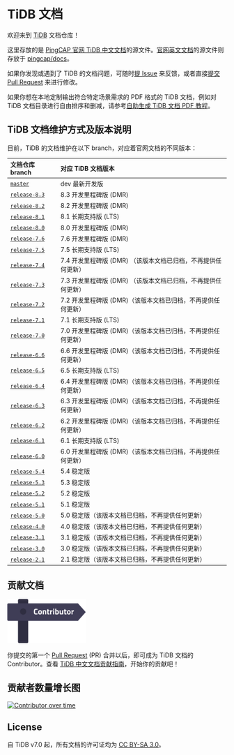 # TiDB 文档

欢迎来到 [TiDB](https://github.com/pingcap/tidb) 文档仓库！

这里存放的是 [PingCAP 官网 TiDB 中文文档](https://docs.pingcap.com/zh/tidb/stable)的源文件。[官网英文文档](https://docs.pingcap.com/tidb/stable)的源文件则存放于 [pingcap/docs](https://github.com/pingcap/docs)。

如果你发现或遇到了 TiDB 的文档问题，可随时[提 Issue](https://github.com/pingcap/docs-cn/issues/new/choose) 来反馈，或者直接[提交 Pull Request](/CONTRIBUTING.md#如何提-pull-request) 来进行修改。

如果你想在本地定制输出符合特定场景需求的 PDF 格式的 TiDB 文档，例如对 TiDB 文档目录进行自由排序和删减，请参考[自助生成 TiDB 文档 PDF 教程](/resources/tidb-pdf-generation-tutorial.md)。

## TiDB 文档维护方式及版本说明

目前，TiDB 的文档维护在以下 branch，对应着官网文档的不同版本：

| 文档仓库 branch | 对应 TiDB 文档版本 |
|:---------|:----------|
| [`master`](https://github.com/pingcap/docs-cn/tree/master) | dev 最新开发版 |
| [`release-8.3`](https://github.com/pingcap/docs-cn/tree/release-8.3) | 8.3 开发里程碑版 (DMR) |
| [`release-8.2`](https://github.com/pingcap/docs-cn/tree/release-8.2) | 8.2 开发里程碑版 (DMR) |
| [`release-8.1`](https://github.com/pingcap/docs-cn/tree/release-8.1) | 8.1 长期支持版 (LTS) |
| [`release-8.0`](https://github.com/pingcap/docs-cn/tree/release-8.0) | 8.0 开发里程碑版 (DMR) |
| [`release-7.6`](https://github.com/pingcap/docs-cn/tree/release-7.6) | 7.6 开发里程碑版 (DMR) |
| [`release-7.5`](https://github.com/pingcap/docs-cn/tree/release-7.5) | 7.5 长期支持版 (LTS) |
| [`release-7.4`](https://github.com/pingcap/docs-cn/tree/release-7.4) | 7.4 开发里程碑版 (DMR) （该版本文档已归档，不再提供任何更新）|
| [`release-7.3`](https://github.com/pingcap/docs-cn/tree/release-7.3) | 7.3 开发里程碑版 (DMR) （该版本文档已归档，不再提供任何更新）|
| [`release-7.2`](https://github.com/pingcap/docs-cn/tree/release-7.2) | 7.2 开发里程碑版 (DMR)（该版本文档已归档，不再提供任何更新） |
| [`release-7.1`](https://github.com/pingcap/docs-cn/tree/release-7.1) | 7.1 长期支持版 (LTS) |
| [`release-7.0`](https://github.com/pingcap/docs-cn/tree/release-7.0) | 7.0 开发里程碑版 (DMR)（该版本文档已归档，不再提供任何更新） |
| [`release-6.6`](https://github.com/pingcap/docs-cn/tree/release-6.6) | 6.6 开发里程碑版 (DMR)（该版本文档已归档，不再提供任何更新） |
| [`release-6.5`](https://github.com/pingcap/docs-cn/tree/release-6.5) | 6.5 长期支持版 (LTS) |
| [`release-6.4`](https://github.com/pingcap/docs-cn/tree/release-6.4) | 6.4 开发里程碑版 (DMR)（该版本文档已归档，不再提供任何更新） |
| [`release-6.3`](https://github.com/pingcap/docs-cn/tree/release-6.3) | 6.3 开发里程碑版 (DMR)（该版本文档已归档，不再提供任何更新） |
| [`release-6.2`](https://github.com/pingcap/docs-cn/tree/release-6.2) | 6.2 开发里程碑版 (DMR)（该版本文档已归档，不再提供任何更新） |
| [`release-6.1`](https://github.com/pingcap/docs-cn/tree/release-6.1) | 6.1 长期支持版 (LTS) |
| [`release-6.0`](https://github.com/pingcap/docs-cn/tree/release-6.0) | 6.0 开发里程碑版 (DMR)（该版本文档已归档，不再提供任何更新） |
| [`release-5.4`](https://github.com/pingcap/docs-cn/tree/release-5.4) | 5.4 稳定版 |
| [`release-5.3`](https://github.com/pingcap/docs-cn/tree/release-5.3) | 5.3 稳定版 |
| [`release-5.2`](https://github.com/pingcap/docs-cn/tree/release-5.2) | 5.2 稳定版 |
| [`release-5.1`](https://github.com/pingcap/docs-cn/tree/release-5.1) | 5.1 稳定版 |
| [`release-5.0`](https://github.com/pingcap/docs-cn/tree/release-5.0) | 5.0 稳定版（该版本文档已归档，不再提供任何更新） |
| [`release-4.0`](https://github.com/pingcap/docs-cn/tree/release-4.0) | 4.0 稳定版（该版本文档已归档，不再提供任何更新） |
| [`release-3.1`](https://github.com/pingcap/docs-cn/tree/release-3.1) | 3.1 稳定版（该版本文档已归档，不再提供任何更新） |
| [`release-3.0`](https://github.com/pingcap/docs-cn/tree/release-3.0) | 3.0 稳定版（该版本文档已归档，不再提供任何更新） |
| [`release-2.1`](https://github.com/pingcap/docs-cn/tree/release-2.1) | 2.1 稳定版（该版本文档已归档，不再提供任何更新） |

## 贡献文档

[<img src="media/contribution-map.png" alt="contribution-map" width="180"></img>](https://github.com/pingcap/docs-cn/blob/master/credits.md)

你提交的第一个 [Pull Request](https://help.github.com/en/github/getting-started-with-github/github-glossary#pull-request) (PR) 合并以后，即可成为 TiDB 文档的 Contributor。查看 [TiDB 中文文档贡献指南](/CONTRIBUTING.md)，开始你的贡献吧！

## 贡献者数量增长图

[![Contributor over time](https://contributor-graph-api.apiseven.com/contributors-svg?chart=contributorOverTime&repo=pingcap/docs-cn)](https://www.apiseven.com/en/contributor-graph?chart=contributorOverTime&repo=pingcap/docs-cn)

## License

自 TiDB v7.0 起，所有文档的许可证均为 [CC BY-SA 3.0](https://creativecommons.org/licenses/by-sa/3.0/)。
